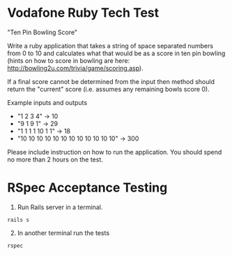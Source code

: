 Vodafone Ruby Tech Test
=======================

"Ten Pin Bowling Score"

Write a ruby application that takes a string of space separated numbers from 0 to 10
and calculates what that would be as a score in ten pin bowling (hints on how to score in bowling are here: http://bowling2u.com/trivia/game/scoring.asp).

If a final score cannot be determined from the input then method should return the
"current" score (i.e. assumes any remaining bowls score 0).

Example inputs and outputs

* "1 2 3 4" -> 10
* "9 1 9 1" -> 29
* "1 1 1 1 10 1 1" -> 18
* "10 10 10 10 10 10 10 10 10 10 10 10" -> 300

Please include instruction on how to run the application.  You should spend no more than 2 hours on the test.

RSpec Acceptance Testing
========

1) Run Rails server in a terminal.
```
rails s
```
2) In another terminal run the tests
```
rspec
```